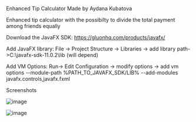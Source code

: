 Enhanced Tip Calculator
Made by Aydana Kubatova

Enhanced tip calculator with the possibilty to divide the total payment among friends equally

Download the JavaFX SDK:
https://gluonhq.com/products/javafx/

Add JavaFX library:
File -> Project Structure -> Libraries -> add library
path->C:\javafx-sdk-11.0.2\lib (will depend)

Add VM Options:
Run-> Edit Configuration -> modify options -> add vm options
--module-path %PATH_TO_JAVAFX_SDK/LIB% --add-modules javafx.controls,javafx.fxml

Screenshots

![image](https://user-images.githubusercontent.com/95673841/146366710-c80c3ef9-4c16-4c5e-b86d-1b2eb71e1429.png)

![image](https://user-images.githubusercontent.com/95673841/146366809-93834d01-42ca-43c7-a7cc-4a54dca250cd.png)

